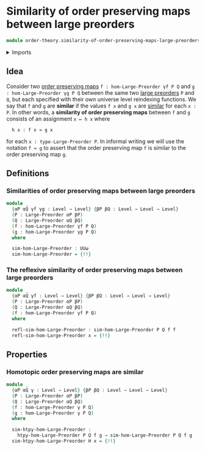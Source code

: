 # Similarity of order preserving maps between large preorders

```agda
module order-theory.similarity-of-order-preserving-maps-large-preorders where
```

<details><summary>Imports</summary>

```agda
open import foundation.cartesian-product-types
open import foundation.universe-levels

open import order-theory.large-preorders
open import order-theory.order-preserving-maps-large-preorders
open import order-theory.similarity-of-elements-large-preorders
```

</details>

## Idea

Consider two
[order preserving maps](order-theory.order-preserving-maps-large-preorders.md)
`f : hom-Large-Preorder γf P Q` and `g : hom-Large-Preorder γg P Q` between the
same two [large preorders](order-theory.large-preorders.md) `P` and `Q`, but
each specified with their own universe level reindexing functions. We say that
`f` and `g` are **similar** if the values `f x` and `g x` are
[similar](order-theory.similarity-of-elements-large-preorders.md) for each
`x : P`. In other words, a **similarity of order preserving maps** between `f`
and `g` consists of an assignment `x ↦ h x` where

```text
  h x : f x ≈ g x
```

for each `x : type-Large-Preorder P`. In informal writing we will use the
notation `f ≈ g` to assert that the order preserving map `f` is similar to the
order preserving map `g`.

## Definitions

### Similarities of order preserving maps between large preorders

```agda
module _
  {αP αQ γf γg : Level → Level} {βP βQ : Level → Level → Level}
  (P : Large-Preorder αP βP)
  (Q : Large-Preorder αQ βQ)
  (f : hom-Large-Preorder γf P Q)
  (g : hom-Large-Preorder γg P Q)
  where

  sim-hom-Large-Preorder : UUω
  sim-hom-Large-Preorder = {!!}
```

### The reflexive similarity of order preserving maps between large preorders

```agda
module _
  {αP αQ γf : Level → Level} {βP βQ : Level → Level → Level}
  (P : Large-Preorder αP βP)
  (Q : Large-Preorder αQ βQ)
  (f : hom-Large-Preorder γf P Q)
  where

  refl-sim-hom-Large-Preorder : sim-hom-Large-Preorder P Q f f
  refl-sim-hom-Large-Preorder x = {!!}
```

## Properties

### Homotopic order preserving maps are similar

```agda
module _
  {αP αQ γ : Level → Level} {βP βQ : Level → Level → Level}
  (P : Large-Preorder αP βP)
  (Q : Large-Preorder αQ βQ)
  (f : hom-Large-Preorder γ P Q)
  (g : hom-Large-Preorder γ P Q)
  where

  sim-htpy-hom-Large-Preorder :
    htpy-hom-Large-Preorder P Q f g → sim-hom-Large-Preorder P Q f g
  sim-htpy-hom-Large-Preorder H x = {!!}
```
